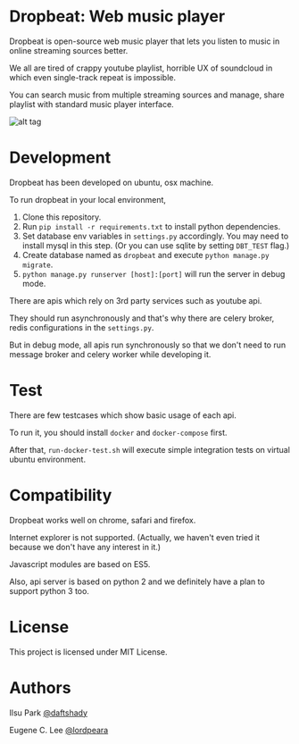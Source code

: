 Dropbeat: Web music player
==========================

Dropbeat is open-source web music player that lets you listen to music in online streaming sources better.

We all are tired of crappy youtube playlist, horrible UX of soundcloud in which even single-track repeat is impossible.

You can search music from multiple streaming sources and manage, share playlist with standard music player interface.

![alt tag](http://coroutine.io/dropbeat.png)


Development
===========

Dropbeat has been developed on ubuntu, osx machine.

To run dropbeat in your local environment,

1. Clone this repository.
2. Run `pip install -r requirements.txt` to install python dependencies.
3. Set database env variables in `settings.py` accordingly. You may need to install mysql in this step. (Or you can use sqlite by setting `DBT_TEST` flag.)
4. Create database named as `dropbeat` and execute `python manage.py migrate`. 
5. `python manage.py runserver [host]:[port]` will run the server in debug mode.

There are apis which rely on 3rd party services such as youtube api.

They should run asynchronously and that's why there are celery broker, redis configurations in the `settings.py`.

But in debug mode, all apis run synchronously so that we don't need to run message broker and celery worker while developing it.


Test
====

There are few testcases which show basic usage of each api.

To run it, you should install `docker` and `docker-compose` first.

After that, `run-docker-test.sh` will execute simple integration tests on virtual ubuntu environment.


Compatibility
=============

Dropbeat works well on chrome, safari and firefox. 

Internet explorer is not supported. (Actually, we haven't even tried it because we don't have any interest in it.)

Javascript modules are based on ES5. 

Also, api server is based on python 2 and we definitely have a plan to support python 3 too.


License
=======

This project is licensed under MIT License.


Authors
=======

Ilsu Park [@daftshady](http://github.com/daftshady)

Eugene C. Lee [@lordpeara](http://github.com/lordpeara)
